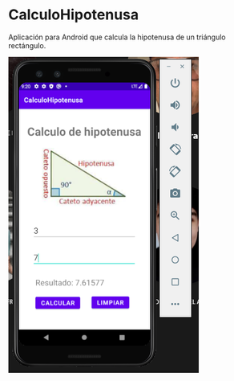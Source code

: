 # CalculoHipotenusa
Aplicación para Android que calcula la hipotenusa de un triángulo rectángulo.

![Alt text](/CapturaPantalla.PNG)
